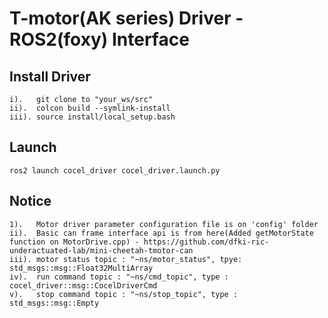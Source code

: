 # T-motor(AK series) Driver - ROS2(foxy) Interface 

## Install Driver
```
i).   git clone to "your_ws/src"
ii).  colcon build --symlink-install
iii). source install/local_setup.bash
```
## Launch
```
ros2 launch cocel_driver cocel_driver.launch.py
```

## Notice
```
1).   Motor driver parameter configuration file is on 'config' folder
ii).  Basic can frame interface api is from here(Added getMotorState function on MotorDrive.cpp) - https://github.com/dfki-ric-underactuated-lab/mini-cheetah-tmotor-can
iii). motor status topic : "~ns/motor_status", tpye: std_msgs::msg::Float32MultiArray
iv).  run command topic : "~ns/cmd_topic", type : cocel_driver::msg::CocelDriverCmd
v).   stop command topic : "~ns/stop_topic", type : std_msgs::msg::Empty
``` 
